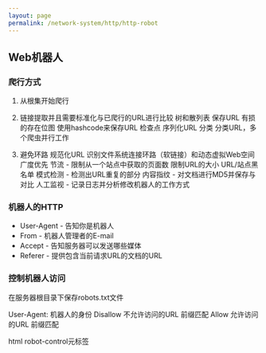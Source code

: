 ```yaml
---
layout: page
permalink: /network-system/http/http-robot
---
```


## Web机器人

### 爬行方式

1. 从根集开始爬行

2. 链接提取并且需要标准化与已爬行的URL进行比较
    树和散列表       保存URL
    有损的存在位图   使用hashcode来保存URL
    检查点           序列化URL
    分类             分类URL，多个爬虫并行工作


3. 避免环路
    规范化URL
    识别文件系统连接环路（软链接）和动态虚拟Web空间
    广度优先
    节流 - 限制从一个站点中获取的页面数
    限制URL的大小
    URL/站点黑名单
    模式检测 - 检测出URL重复的部分
    内容指纹 - 对文档进行MD5并保存与对比
    人工监视 - 记录日志并分析修改机器人的工作方式

### 机器人的HTTP
* User-Agent - 告知你是机器人
* From - 机器人管理者的E-mail
* Accept - 告知服务器可以发送哪些媒体
* Referer - 提供包含当前请求URL的文档的URL

### 控制机器人访问
在服务器根目录下保存robots.txt文件

User-Agent: 机器人的身份
Disallow 不允许访问的URL 前缀匹配
Allow 允许访问的URL 前缀匹配

html robot-control元标签

